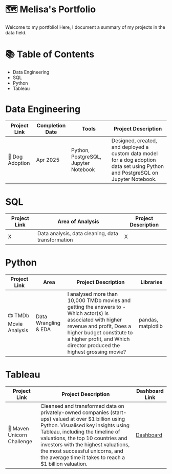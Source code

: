 # 🗺 Melisa's Portfolio


Welcome to my portfolio! Here, I document a summary of my projects in the data field.



# 📚 Table of Contents

- Data Engineering
- SQL
- Python
- Tableau

# Data Engineering

| Project Link | Completion Date | Tools | Project Description | 
|---|---|---|---|
| 🐶 Dog Adoption | Apr 2025 |Python, PostgreSQL, Jupyter Notebook | Designed, created, and deployed a custom data model for a dog adoption data set using Python and PostgreSQL on Jupyter Notebook. |


# SQL

| Project Link | Area of Analysis | Project Description | 
|---|---|---|
| X | Data analysis, data cleaning, data transformation | X | 


# Python

| Project Link | Area | Project Description | Libraries |    
|---|---|---|---|
| 📺 TMDb Movie Analysis |   Data Wrangling & EDA | I analysed more than 10,000 TMDb movies and getting the answers to - Which actor(s) is associated with higher revenue and profit, Does a higher budget constitute to a higher profit, and Which director produced the highest grossing movie? | pandas, matplotlib |   

# Tableau

| Project Link | Project Description | Dashboard Link |
|---|---|---|
| 🦄 Maven Unicorn Challenge | Cleansed and transformed data on privately-owned companies (start-ups) valued at over $1 billion using Python. Visualised key insights using Tableau, including the timeline of valuations, the top 10 countries and investors with the highest valuations, the most successful unicorns, and the average time it takes to reach a $1 billion valuation. | [Dashboard](https://public.tableau.com/app/profile/katie.huang/viz/UnicornCompanies_16502745371460/Unicorns?publish=yes) |

